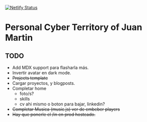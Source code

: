 [![Netlify Status](https://api.netlify.com/api/v1/badges/b8a36fdf-6ee8-4f32-aa5c-c52251ea5c64/deploy-status)](https://app.netlify.com/sites/juanm-art/deploys)

# Personal Cyber Territory of Juan Martin

## TODO

- Add MDX support para flasharla más.
- Invertir avatar en dark mode.
- ~~Projects template~~
- Cargar proyectos, y blogposts.
- Completar home
  - foto/s?
  - skills
  - cv ahi mismo o boton para bajar, linkedin?
- ~~Completar Musica (music.js) ver de embeber players~~
- ~~Hay que ponerle el /in en prod hosteado.~~
